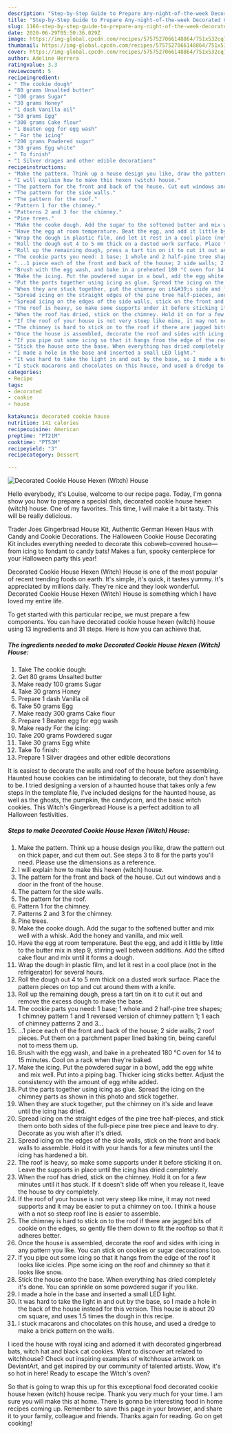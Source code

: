 ```yaml
---
description: "Step-by-Step Guide to Prepare Any-night-of-the-week Decorated Cookie House Hexen (Witch) House"
title: "Step-by-Step Guide to Prepare Any-night-of-the-week Decorated Cookie House Hexen (Witch) House"
slug: 1166-step-by-step-guide-to-prepare-any-night-of-the-week-decorated-cookie-house-hexen-witch-house
date: 2020-06-29T05:50:36.029Z
image: https://img-global.cpcdn.com/recipes/5757527066148864/751x532cq70/decorated-cookie-house-hexen-witch-house-recipe-main-photo.jpg
thumbnail: https://img-global.cpcdn.com/recipes/5757527066148864/751x532cq70/decorated-cookie-house-hexen-witch-house-recipe-main-photo.jpg
cover: https://img-global.cpcdn.com/recipes/5757527066148864/751x532cq70/decorated-cookie-house-hexen-witch-house-recipe-main-photo.jpg
author: Adeline Herrera
ratingvalue: 3.3
reviewcount: 5
recipeingredient:
- " The cookie dough"
- "80 grams Unsalted butter"
- "100 grams Sugar"
- "30 grams Honey"
- "1 dash Vanilla oil"
- "50 grams Egg"
- "300 grams Cake flour"
- "1 Beaten egg for egg wash"
- " For the icing"
- "200 grams Powdered sugar"
- "30 grams Egg white"
- " To finish"
- "1 Silver drages and other edible decorations"
recipeinstructions:
- "Make the pattern. Think up a house design you like, draw the pattern out on thick paper, and cut them out. See steps 3 to 8 for the parts you&#39;ll need. Please use the dimensions as a reference."
- "I will explain how to make this hexen (witch) house."
- "The pattern for the front and back of the house. Cut out windows and a door in the front of the house."
- "The pattern for the side walls."
- "The pattern for the roof."
- "Pattern 1 for the chimney."
- "Patterns 2 and 3 for the chimney."
- "Pine trees."
- "Make the cooke dough. Add the sugar to the softened butter and mix well with a whisk. Add the honey and vanilla, and mix well."
- "Have the egg at room temperature. Beat the egg, and add it little by little to the butter mix in step 9, stirring well between additions. Add the sifted cake flour and mix until it forms a dough."
- "Wrap the dough in plastic film, and let it rest in a cool place (not in the refrigerator) for several hours."
- "Roll the dough out 4 to 5 mm thick on a dusted work surface. Place the pattern pieces on top and cut around them with a knife."
- "Roll up the remaining dough, press a tart tin on it to cut it out and remove the excess dough to make the base."
- "The cookie parts you need: 1 base; 1 whole and 2 half-pine tree shapes; 1 chimney pattern 1 and 1 reversed version of chimney pattern 1; 1 each of chimney patterns 2 and 3..."
- "...1 piece each of the front and back of the house; 2 side walls; 2 roof pieces. Put them on a parchment paper lined baking tin, being careful not to mess them up."
- "Brush with the egg wash, and bake in a preheated 180 °C oven for 14 to 15 minutes. Cool on a rack when they&#39;re baked."
- "Make the icing. Put the powdered sugar in a bowl, add the egg white and mix well. Put into a piping bag. Thicker icing sticks better. Adjust the consistency with the amount of egg white added."
- "Put the parts together using icing as glue. Spread the icing on the chimney parts as shown in this photo and stick together."
- "When they are stuck together, put the chimney on it&#39;s side and leave until the icing has dried."
- "Spread icing on the straight edges of the pine tree half-pieces, and stick them onto both sides of the full-piece pine tree piece and leave to dry. Decorate as you wish after it&#39;s dried."
- "Spread icing on the edges of the side walls, stick on the front and back walls to assemble. Hold it with your hands for a few minutes until the icing has hardened a bit."
- "The roof is heavy, so make some supports under it before sticking it on. Leave the supports in place until the icing has dried completely."
- "When the roof has dried, stick on the chimney. Hold it on for a few minutes until it has stuck. If it doesn&#39;t slide off when you release it, leave the house to dry completely."
- "If the roof of your house is not very steep like mine, it may not need supports and it may be easier to put a chimney on too. I think a house with a not so steep roof line is easier to assemble."
- "The chimney is hard to stick on to the roof if there are jagged bits of cookie on the edges, so gently file them down to fit the rooftop so that it adheres better."
- "Once the house is assembled, decorate the roof and sides with icing in any pattern you like. You can stick on cookies or sugar decorations too."
- "If you pipe out some icing so that it hangs from the edge of the roof it looks like icicles. Pipe some icing on the roof and chimney so that it looks like snow."
- "Stick the house onto the base. When everything has dried completely it&#39;s done. You can sprinkle on some powdered sugar if you like."
- "I made a hole in the base and inserted a small LED light."
- "It was hard to take the light in and out by the base, so I made a hole in the back of the house instead for this version. This house is about 20 cm square, and uses 1.5 times the dough in this recipe."
- "I stuck macarons and chocolates on this house, and used a dredge to make a brick pattern on the walls."
categories:
- Recipe
tags:
- decorated
- cookie
- house

katakunci: decorated cookie house 
nutrition: 141 calories
recipecuisine: American
preptime: "PT21M"
cooktime: "PT53M"
recipeyield: "3"
recipecategory: Dessert

---
```



![Decorated Cookie House Hexen (Witch) House](https://img-global.cpcdn.com/recipes/5757527066148864/751x532cq70/decorated-cookie-house-hexen-witch-house-recipe-main-photo.jpg)

Hello everybody, it's Louise, welcome to our recipe page. Today, I'm gonna show you how to prepare a special dish, decorated cookie house hexen (witch) house. One of my favorites. This time, I will make it a bit tasty. This will be really delicious.

Trader Joes Gingerbread House Kit, Authentic German Hexen Haus with Candy and Cookie Decorations. The Halloween Cookie House Decorating Kit includes everything needed to decorate this cobweb-covered house—from icing to fondant to candy bats! Makes a fun, spooky centerpiece for your Halloween party this year!

Decorated Cookie House Hexen (Witch) House is one of the most popular of recent trending foods on earth. It's simple, it's quick, it tastes yummy. It's appreciated by millions daily. They're nice and they look wonderful. Decorated Cookie House Hexen (Witch) House is something which I have loved my entire life.


To get started with this particular recipe, we must prepare a few components. You can have decorated cookie house hexen (witch) house using 13 ingredients and 31 steps. Here is how you can achieve that.

<!--inarticleads1-->

##### The ingredients needed to make Decorated Cookie House Hexen (Witch) House:

1. Take  The cookie dough:
1. Get 80 grams Unsalted butter
1. Make ready 100 grams Sugar
1. Take 30 grams Honey
1. Prepare 1 dash Vanilla oil
1. Take 50 grams Egg
1. Make ready 300 grams Cake flour
1. Prepare 1 Beaten egg for egg wash
1. Make ready  For the icing:
1. Take 200 grams Powdered sugar
1. Take 30 grams Egg white
1. Take  To finish:
1. Prepare 1 Silver dragées and other edible decorations


It is easiest to decorate the walls and roof of the house before assembling. Haunted house cookies can be intimidating to decorate, but they don&#39;t have to be. I tried designing a version of a haunted house that takes only a few steps In the template file, I&#39;ve included designs for the haunted house, as well as the ghosts, the pumpkin, the candycorn, and the basic witch cookies. This Witch&#39;s Gingerbread House is a perfect addition to all Halloween festivities. 

<!--inarticleads2-->

##### Steps to make Decorated Cookie House Hexen (Witch) House:

1. Make the pattern. Think up a house design you like, draw the pattern out on thick paper, and cut them out. See steps 3 to 8 for the parts you&#39;ll need. Please use the dimensions as a reference.
1. I will explain how to make this hexen (witch) house.
1. The pattern for the front and back of the house. Cut out windows and a door in the front of the house.
1. The pattern for the side walls.
1. The pattern for the roof.
1. Pattern 1 for the chimney.
1. Patterns 2 and 3 for the chimney.
1. Pine trees.
1. Make the cooke dough. Add the sugar to the softened butter and mix well with a whisk. Add the honey and vanilla, and mix well.
1. Have the egg at room temperature. Beat the egg, and add it little by little to the butter mix in step 9, stirring well between additions. Add the sifted cake flour and mix until it forms a dough.
1. Wrap the dough in plastic film, and let it rest in a cool place (not in the refrigerator) for several hours.
1. Roll the dough out 4 to 5 mm thick on a dusted work surface. Place the pattern pieces on top and cut around them with a knife.
1. Roll up the remaining dough, press a tart tin on it to cut it out and remove the excess dough to make the base.
1. The cookie parts you need: 1 base; 1 whole and 2 half-pine tree shapes; 1 chimney pattern 1 and 1 reversed version of chimney pattern 1; 1 each of chimney patterns 2 and 3...
1. ...1 piece each of the front and back of the house; 2 side walls; 2 roof pieces. Put them on a parchment paper lined baking tin, being careful not to mess them up.
1. Brush with the egg wash, and bake in a preheated 180 °C oven for 14 to 15 minutes. Cool on a rack when they&#39;re baked.
1. Make the icing. Put the powdered sugar in a bowl, add the egg white and mix well. Put into a piping bag. Thicker icing sticks better. Adjust the consistency with the amount of egg white added.
1. Put the parts together using icing as glue. Spread the icing on the chimney parts as shown in this photo and stick together.
1. When they are stuck together, put the chimney on it&#39;s side and leave until the icing has dried.
1. Spread icing on the straight edges of the pine tree half-pieces, and stick them onto both sides of the full-piece pine tree piece and leave to dry. Decorate as you wish after it&#39;s dried.
1. Spread icing on the edges of the side walls, stick on the front and back walls to assemble. Hold it with your hands for a few minutes until the icing has hardened a bit.
1. The roof is heavy, so make some supports under it before sticking it on. Leave the supports in place until the icing has dried completely.
1. When the roof has dried, stick on the chimney. Hold it on for a few minutes until it has stuck. If it doesn&#39;t slide off when you release it, leave the house to dry completely.
1. If the roof of your house is not very steep like mine, it may not need supports and it may be easier to put a chimney on too. I think a house with a not so steep roof line is easier to assemble.
1. The chimney is hard to stick on to the roof if there are jagged bits of cookie on the edges, so gently file them down to fit the rooftop so that it adheres better.
1. Once the house is assembled, decorate the roof and sides with icing in any pattern you like. You can stick on cookies or sugar decorations too.
1. If you pipe out some icing so that it hangs from the edge of the roof it looks like icicles. Pipe some icing on the roof and chimney so that it looks like snow.
1. Stick the house onto the base. When everything has dried completely it&#39;s done. You can sprinkle on some powdered sugar if you like.
1. I made a hole in the base and inserted a small LED light.
1. It was hard to take the light in and out by the base, so I made a hole in the back of the house instead for this version. This house is about 20 cm square, and uses 1.5 times the dough in this recipe.
1. I stuck macarons and chocolates on this house, and used a dredge to make a brick pattern on the walls.


I iced the house with royal icing and adorned it with decorated gingerbread bats, witch hat and black cat cookies. Want to discover art related to witchhouse? Check out inspiring examples of witchhouse artwork on DeviantArt, and get inspired by our community of talented artists. Wow, it&#39;s so hot in here! Ready to escape the Witch&#39;s oven? 

So that is going to wrap this up for this exceptional food decorated cookie house hexen (witch) house recipe. Thank you very much for your time. I am sure you will make this at home. There is gonna be interesting food in home recipes coming up. Remember to save this page in your browser, and share it to your family, colleague and friends. Thanks again for reading. Go on get cooking!
